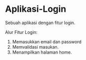 # Aplikasi-Login
 Sebuah aplikasi dengan fitur login.
 
 Alur Fitur Login:
 1. Memasukkan email dan password
 2. Memvalidasi masukan.
 3. Menampilkan halaman home.
